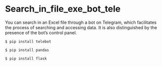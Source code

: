 # Search_in_file_exe_bot_tele
You can search in an Excel file through a bot on Telegram, which facilitates the process of searching and accessing data. It is also distinguished by the presence of the bot’s control panel.

```
$ pip install telebot
```
```
$ pip install pandas
```
```
$ pip install flask
```
